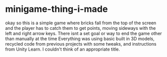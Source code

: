 # minigame-thing-i-made
okay so this is a simple game where bricks fall from the top of the screen and the player has to catch them to get points, moving sideways with the left and right arrow keys.
There isnt a set goal or way to end the game other than manually at the time
Everything was using basic built in 3D models, recycled code from previous projects with some tweaks, and instructions from Unity Learn.
I couldn't think of an appropriate title.
